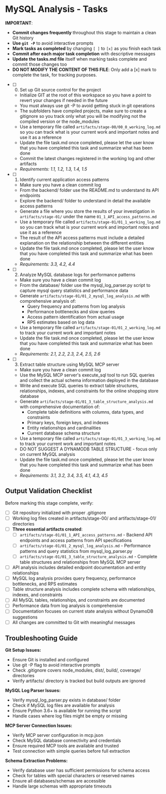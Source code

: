 # MySQL Analysis - Tasks

**IMPORTANT**: 
- **Commit changes frequently** throughout this stage to maintain a clean Git history
- **Use `git -P`** to avoid interactive prompts
- **Mark tasks as completed** by changing `[ ]` to `[x]` as you finish each task
- **Commit after each major task completion** with descriptive messages
- **Update the tasks.md file** itself when marking tasks complete and commit those changes too
- **DO NOT MODIFY THE CONTENT OF THIS FILE**: Only add a [x] mark to complete the task, for tracking purposes.
- [ ] 0. Set up Git source control for the project
  - Initialize GIT at the root of this workspace so you have a point to revert your changes if needed in the future
  - You must always use git -P to avoid getting stuck in git operations
  - The subfolders have compiled projects, make sure to create a gitignore so you track only what you will be modifying not the compiled version or the node_modules
  - Use a temporary file called `artifacts/stage-00/00_0_working_log.md` so you can track what is your current work and important notes and use it as a reference
  - Update the file task.md once completed, please let the user know that you have completed this task and summarize what has been done
  - Commit the latest changes registered in the working log and other artifacts
  - _Requirements: 1.1, 1.2, 1.3, 1.4, 1.5_

- [ ] 1. Identify current application access patterns
  - Make sure you have a clean commit log
  - From the backend/ folder use the README.md to understand its API endpoints
  - Explore the backend/ folder to understand in detail the available access patterns
  - Generate a file where you store the results of your investigation in `artifacts/stage-01/` under the name `01_1_API_access_patterns.md`
  - Use a temporary file called `artifacts/stage-01/01_1_working_log.md` so you can track what is your current work and important notes and use it as a reference
  - The result of the API access patterns must include a detailed explanation on the relationship between the different entities
  - Update the file task.md once completed, please let the user know that you have completed this task and summarize what has been done
  - _Requirements: 3.3, 4.2, 4.4_

- [ ] 2. Analyze MySQL database logs for performance patterns
  - Make sure you have a clean commit log
  - From the database/ folder use the mysql_log_parser.py script to capture mysql query statistics and performance data
  - Generate `artifacts/stage-01/01_2_mysql_log_analysis.md` with comprehensive analysis of:
    - Query frequency and patterns from log analysis
    - Performance bottlenecks and slow queries
    - Access pattern identification from actual usage
    - RPS estimates based on log data
  - Use a temporary file called `artifacts/stage-01/01_2_working_log.md` to track your current work and important notes
  - Update the file task.md once completed, please let the user know that you have completed this task and summarize what has been done
  - _Requirements: 2.1, 2.2, 2.3, 2.4, 2.5, 2.6_

- [ ] 3. Extract table structure using MySQL MCP server
  - Make sure you have a clean commit log
  - Use the MySQL MCP server's execute_sql tool to run SQL queries and collect the actual schema information deployed in the database
  - Write and execute SQL queries to extract table structures, relationships, indexes, and constraints for the online shopping store database
  - Generate `artifacts/stage-01/01_3_table_structure_analysis.md` with comprehensive documentation of:
    - Complete table definitions with columns, data types, and constraints
    - Primary keys, foreign keys, and indexes
    - Entity relationships and cardinalities
    - Current database schema structure
  - Use a temporary file called `artifacts/stage-01/01_3_working_log.md` to track your current work and important notes
  - DO NOT SUGGEST A DYNAMODB TABLE STRUCTURE - focus only on current MySQL analysis
  - Update the file task.md once completed, please let the user know that you have completed this task and summarize what has been done
  - _Requirements: 3.1, 3.2, 3.4, 3.5, 4.1, 4.3, 4.5_

## Output Validation Checklist

Before marking this stage complete, verify:
- [ ] Git repository initialized with proper .gitignore
- [ ] Working log files created in artifacts/stage-00/ and artifacts/stage-01/ directories
- [ ] **Three essential artifacts created**:
  - [ ] `artifacts/stage-01/01_1_API_access_patterns.md` - Backend API endpoints and access patterns from API specifications
  - [ ] `artifacts/stage-01/01_2_mysql_log_analysis.md` - Performance patterns and query statistics from mysql_log_parser.py
  - [ ] `artifacts/stage-01/01_3_table_structure_analysis.md` - Complete table structures and relationships from MySQL MCP server
- [ ] API analysis includes detailed endpoint documentation and entity relationships
- [ ] MySQL log analysis provides query frequency, performance bottlenecks, and RPS estimates
- [ ] Table structure analysis includes complete schema with relationships, indexes, and constraints
- [ ] All MySQL tables, relationships, and constraints are documented
- [ ] Performance data from log analysis is comprehensive
- [ ] Documentation focuses on current state analysis without DynamoDB suggestions
- [ ] All changes are committed to Git with meaningful messages

## Troubleshooting Guide

**Git Setup Issues:**
- Ensure Git is installed and configured
- Use git -P flag to avoid interactive prompts
- Check .gitignore covers node_modules, dist/, build/, coverage/ directories
- Verify artifacts/ directory is tracked but build outputs are ignored

**MySQL Log Parser Issues:**
- Verify mysql_log_parser.py exists in database/ folder
- Check if MySQL log files are available for analysis
- Ensure Python 3.6+ is available for running the script
- Handle cases where log files might be empty or missing

**MCP Server Connection Issues:**
- Verify MCP server configuration in mcp.json
- Check MySQL database connectivity and credentials
- Ensure required MCP tools are available and trusted
- Test connection with simple queries before full extraction

**Schema Extraction Problems:**
- Verify database user has sufficient permissions for schema access
- Check for tables with special characters or reserved names
- Ensure all databases/schemas are accessible
- Handle large schemas with appropriate timeouts